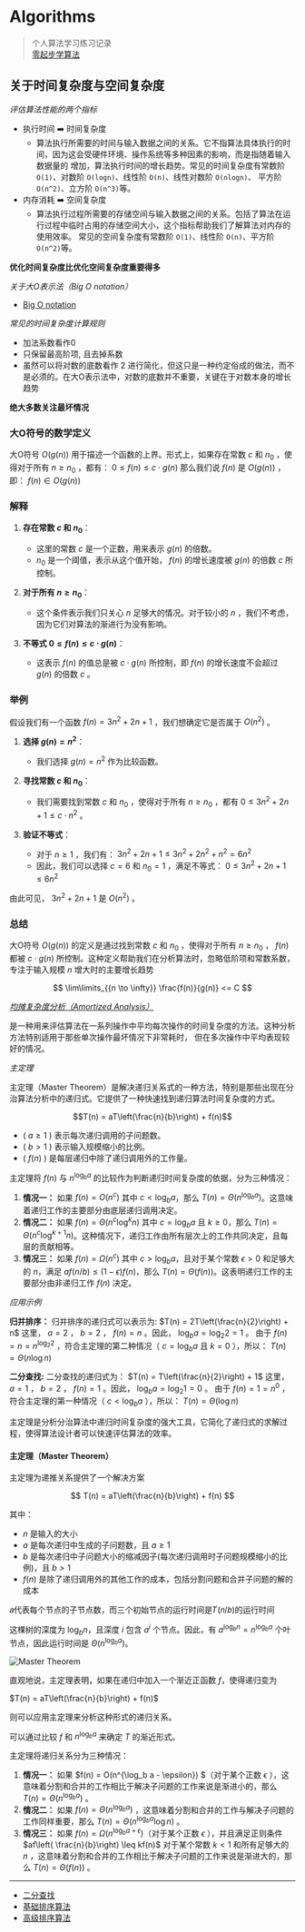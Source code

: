# Algorithms

> 个人算法学习练习记录<br>
> [零起步学算法](https://leetcode.cn/leetbook/detail/learning-algorithms-with-leetcode/)

## 关于时间复杂度与空间复杂度

*评估算法性能的两个指标*

* 执行时间 ➡️ 时间复杂度
  * 算法执行所需要的时间与输入数据之间的关系。它不指算法具体执行的时间，因为这会受硬件环境、操作系统等多种因素的影响，而是指随着输入数据量的
    增加，算法执行时间的增长趋势。常见的时间复杂度有常数阶 `O(1)`、对数阶 `O(logn)`、线性阶 `O(n)`、线性对数阶 `O(nlogn)`、
    平方阶 `O(n^2)`、立方阶 `O(n^3)`等。
* 内存消耗 ➡️ 空间复杂度 
  * 算法执行过程所需要的存储空间与输入数据之间的关系。包括了算法在运行过程中临时占用的存储空间大小，这个指标帮助我们了解算法对内存的使用效率。
    常见的空间复杂度有常数阶 `O(1)`、线性阶 `O(n)`、平方阶 `O(n^2)`等。

**优化时间复杂度比优化空间复杂度重要得多**

*关于大O表示法（Big O notation）*

* [Big O notation](https://en.wikipedia.org/wiki/Big_O_notation)

*常见的时间复杂度计算规则*

* 加法系数看作0
* 只保留最高阶项, 且去掉系数
* 虽然可以将对数的底数看作 2 进行简化，但这只是一种约定俗成的做法，而不是必须的。在大O表示法中，对数的底数并不重要，关键在于对数本身的增长趋势

**绝大多数关注最坏情况**

### 大O符号的数学定义

大O符号 $O(g(n))$ 用于描述一个函数的上界。形式上，如果存在常数 $c$ 和 $n_0$ ，使得对于所有 $n \geq n_0$ ，都有： $0 \leq f(n) \leq c \cdot g(n)$ 那么我们说 $f(n)$ 是 $O(g(n))$ ，即： $f(n) \in O(g(n))$

### 解释

1. **存在常数 $c$ 和 $n_0$**：

   * 这里的常数 $c$ 是一个正数，用来表示 $g(n)$ 的倍数。
   * $n_0$ 是一个阈值，表示从这个值开始， $f(n)$ 的增长速度被 $g(n)$ 的倍数 $c$ 所控制。

2. **对于所有 $n \geq n_0$**：

   * 这个条件表示我们只关心 $n$ 足够大的情况。对于较小的 $n$ ，我们不考虑，因为它们对算法的渐进行为没有影响。

3. **不等式 $0 \leq f(n) \leq c \cdot g(n)$**：

   * 这表示 $f(n)$ 的值总是被 $c \cdot g(n)$ 所控制，即 $f(n)$ 的增长速度不会超过 $g(n)$ 的倍数 $c$ 。

### 举例

假设我们有一个函数 $f(n) = 3n^2 + 2n + 1$ ，我们想确定它是否属于 $O(n^2)$ 。

1. **选择 $g(n) = n^2$**：

   * 我们选择 $g(n) = n^2$ 作为比较函数。

2. **寻找常数 $c$ 和 $n_0$**：

   * 我们需要找到常数 $c$ 和 $n_0$ ，使得对于所有 $n \geq n_0$ ，都有 $0 \leq 3n^2 + 2n + 1 \leq c \cdot n^2$ 。

3. **验证不等式**：

   * 对于 $n \geq 1$ ，我们有： $3n^2 + 2n + 1 \leq 3n^2 + 2n^2 + n^2 = 6n^2$
   * 因此，我们可以选择 $c = 6$ 和 $n_0 = 1$ ，满足不等式： $0 \leq 3n^2 + 2n + 1 \leq 6n^2$

由此可见， $3n^2 + 2n + 1$ 是 $O(n^2)$ 。

### 总结

大O符号 $O(g(n))$ 的定义是通过找到常数 $c$ 和 $n_0$ ，使得对于所有 $n \geq n_0$ ， $f(n)$ 都被 $c \cdot g(n)$ 所控制。这种定义帮助我们在分析算法时，忽略低阶项和常数系数，专注于输入规模 $n$ 增大时的主要增长趋势

$$
\lim\limits_{{n \to \infty}} \frac{f(n)}{g(n)} <= C
$$

*[均摊复杂度分析（Amortized Analysis）](https://en.wikipedia.org/wiki/Amortized_analysis)*

是一种用来评估算法在一系列操作中平均每次操作的时间复杂度的方法。这种分析方法特别适用于那些单次操作最坏情况下非常耗时，
但在多次操作中平均表现较好的情况。

*主定理*

主定理（Master Theorem）是解决递归关系式的一种方法，特别是那些出现在分治算法分析中的递归式。它提供了一种快速找到递归算法时间复杂度的方式。

$$T(n) = aT\left(\frac{n}{b}\right) + f(n)$$

* ( $a \geq 1$ ) 表示每次递归调用的子问题数。
* ( $b > 1$ ) 表示输入规模缩小的比例。
* ( $f(n)$ ) 是每层递归中除了递归调用外的工作量。

主定理将 $f(n)$ 与 $n^{\log_b a}$ 的比较作为判断递归时间复杂度的依据，分为三种情况：

1. **情况一：** 如果 $f(n) = O(n^c)$ 其中 $c < \log_b a$，那么 $T(n) = \Theta(n^{\log_b a})$。这意味着递归工作的主要部分由底层递归调用决定。
2. **情况二：** 如果 $f(n) = \Theta(n^c \log^k n)$ 其中 $c = \log_b a$ 且 $k \geq 0$，那么 $T(n) = \Theta(n^c \log^{k+1}
   n)$。这种情况下，递归工作由所有层次上的工作共同决定，且每层的贡献相等。
3. **情况三：** 如果 $f(n) = \Omega(n^c)$ 其中 $c > \log_b a$，且对于某个常数 $\epsilon > 0$ 和足够大的 $n$，满足 $af(n/b)
   \leq (1-\epsilon)f(n)$，那么 $T(n) = \Theta(f(n))$。这表明递归工作的主要部分由非递归工作 $f(n)$ 决定。

*应用示例*

**归并排序：** 归并排序的递归式可以表示为: $T(n) = 2T\left(\frac{n}{2}\right) + n$ 这里， $a = 2$ ， $b = 2$ ， $f(n) =
n$ 。因此， $\log_b a = \log_2 2 = 1$ 。 由于 $f(n) = n = n^{\log_2 2}$ ，符合主定理的第二种情况（ $c = \log_b a$ 且 $k =
0$ ），所以： $T(n) = \Theta(n \log n)$

**二分查找:** 二分查找的递归式为： $T(n) = T\left(\frac{n}{2}\right) + 1$ 这里， $a = 1$ ， $b = 2$ ， $f(n) = 1$ 。因此，
$\log_b a =
\log_2 1 = 0$ 。 由于 $f(n) = 1 = n^0$ ，符合主定理的第一种情况（ $c < \log_b a$ ），所以： $T(n) = \Theta(\log n)$

主定理是分析分治算法中递归时间复杂度的强大工具，它简化了递归式的求解过程，使得算法设计者可以快速评估算法的效率。

#### 主定理（Master Theorem）

主定理为递推关系提供了一个解决方案

$$
T(n) = aT\left(\frac{n}{b}\right) + f(n)
$$

其中：
  * $n$ 是输入的大小
  * $a$ 是每次递归中生成的子问题数，且 $a \geq 1$
  * $b$ 是每次递归中子问题大小的缩减因子(每次递归调用时子问题规模缩小的比例)，且 $b > 1$
  * $f(n)$ 是除了递归调用外的其他工作的成本，包括分割问题和合并子问题的解的成本

𝑎代表每个节点的子节点数，而三个初始节点的运行时间是𝑇(𝑛/𝑏)的运行时间

这棵树的深度为 $\log_b n$，且深度 $i$ 包含 $a^i$ 个节点。因此，有 $a^{\log_b n} = n^{\log_b a}$ 个叶节点，因此运行时间是
$\Theta(n^{\log_b a})$。

![Master Theorem](https://ds055uzetaobb.cloudfront.net/brioche/uploads/it0XGmnWcb-mastertheorem.png?width=1200)

直观地说，主定理表明，如果在递归中加入一个渐近正函数 $f$，使得递归变为

$T(n) = aT\left(\frac{n}{b}\right) + f(n)$

则可以应用主定理来分析这种形式的递归关系。

可以通过比较 $f$ 和 $n^{\log_b a}$ 来确定 $T$ 的渐近形式。

主定理将递归关系分为三种情况：

1. **情况一：** 如果 $f(n) = O(n^{\log_b a - \epsilon})
   $（对于某个正数 $\epsilon$ ），这意味着分割和合并的工作相比于解决子问题的工作来说是渐进小的，那么 $T(n) = \Theta(
   n^{\log_b
   a})$ 。
2. **情况二：** 如果 $f(n) = \Theta(n^{\log_b a})$ ，这意味着分割和合并的工作与解决子问题的工作同样重要，那么 $T(n) =
   \Theta(
   n^{\log_b a} \log n)$ 。
3. **情况三：** 如果 $f(n) = \Omega(n^{\log_b a + \epsilon})$（对于某个正数 $\epsilon$ ），并且满足正则条件 $af\left(
   \frac{n}{b}\right) \leq kf(n)$ 对于某个常数 $k < 1$ 和所有足够大的 $n$ ，这意味着分割和合并的工作相比于解决子问题的工作来说是渐进大的，那么
   $T(n) = \Theta(f(n))$ 。

---

- [二分查找](doc/binary-search.md)
- [基础排序算法](doc/base-sort)
- [高级排序算法](doc/advanced-sort.md)